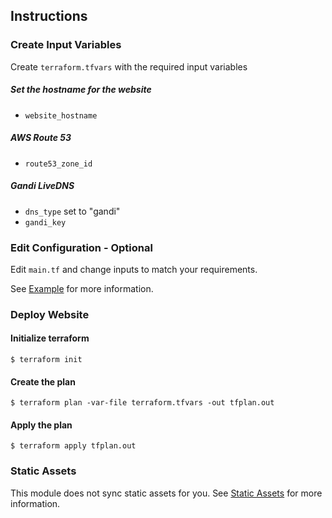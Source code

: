 ## Instructions

### Create Input Variables
 Create `terraform.tfvars` with the required input variables

##### Set the hostname for the website
* `website_hostname`

##### AWS Route 53
* `route53_zone_id`

##### Gandi LiveDNS
* `dns_type` set to "gandi"
* `gandi_key`

### Edit Configuration - Optional
Edit `main.tf` and change inputs to match your requirements.

See [Example](#examples) for more information.

### Deploy Website
#### Initialize terraform

`$ terraform init`

#### Create the plan

`$ terraform plan -var-file terraform.tfvars -out tfplan.out`

#### Apply the plan

`$ terraform apply tfplan.out`

### Static Assets
This module does not sync static assets for you.
See [Static Assets](../../doc/STATIC_ASSETS.md) for more information.
